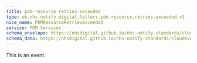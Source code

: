 ```yaml
---
title: pdm-resource-retries-exceeded
type: uk.nhs.notify.digital.letters.pdm.resource.retries.exceeded.v1
nice_name: PDMResourceRetriesExceeded
service: PDM Services
schema_envelope: https://nhsdigital.github.io/nhs-notify-standards/cloudevents/nhs-notify-example-event.schema.json
schema_data: https://nhsdigital.github.io/nhs-notify-standards/cloudevents/nhs-notify-example-event-data.schema.json
---
```


This is an event.
